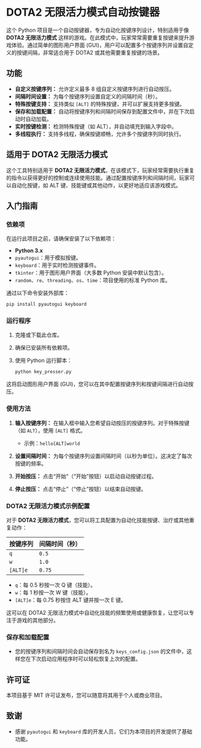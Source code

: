 # DOTA2 无限活力模式自动按键器

这个 Python 项目是一个自动按键器，专为自动化按键序列设计，特别适用于像 **DOTA2 无限活力模式** 这样的游戏。在此模式中，玩家常常需要重复按键来提升游戏体验。通过简单的图形用户界面 (GUI)，用户可以配置多个按键序列并设置自定义的按键间隔，非常适合用于 DOTA2 或其他需要重复按键的场景。

## 功能

- **自定义按键序列：** 允许定义最多 8 组自定义按键序列进行自动按压。
- **间隔时间设置：** 为每个按键序列设置自定义的间隔时间（秒）。
- **特殊按键支持：** 支持类似 `[ALT]` 的特殊按键，并可以扩展支持更多按键。
- **保存和加载配置：** 自动将按键序列和间隔时间保存到配置文件中，并在下次启动时自动加载。
- **实时按键检测：** 检测特殊按键（如 ALT），并自动填充到输入字段中。
- **多线程执行：** 支持多线程，确保按键顺畅，允许多个按键序列同时执行。

## 适用于 DOTA2 无限活力模式

这个工具特别适用于 **DOTA2 无限活力模式**，在该模式下，玩家经常需要执行重复的指令以获得更好的控制或连续使用技能。通过配置按键序列和间隔时间，玩家可以自动化按键，如 ALT 键、技能键或其他动作，以更好地适应该游戏模式。

## 入门指南

### 依赖项

在运行此项目之前，请确保安装了以下依赖项：

- **Python 3.x**
- `pyautogui`：用于模拟按键。
- `keyboard`：用于实时检测按键事件。
- `tkinter`：用于图形用户界面（大多数 Python 安装中默认包含）。
- `random`、`re`、`threading`、`os`、`time`：项目使用的标准 Python 库。

通过以下命令安装外部库：

```bash
pip install pyautogui keyboard
```

### 运行程序

1. 克隆或下载此仓库。
2. 确保已安装所有依赖项。
3. 使用 Python 运行脚本：

   ```bash
   python key_presser.py
   ```

这将启动图形用户界面 (GUI)，您可以在其中配置按键序列和按键间隔进行自动按压。

### 使用方法

1. **输入按键序列：** 在输入框中输入您希望自动按压的按键序列。对于特殊按键（如 `ALT`），使用 `[ALT]` 格式。
   - 示例：`hello[ALT]world`
   
2. **设置间隔时间：** 为每个按键序列设置间隔时间（以秒为单位）。这决定了每次按键的频率。
   
3. **开始按压：** 点击“开始”（“开始”按钮）以启动自动按键过程。
   
4. **停止按压：** 点击“停止”（“停止”按钮）以结束自动按键。

### DOTA2 无限活力模式示例配置

对于 **DOTA2 无限活力模式**，您可以将工具配置为自动化技能按键、治疗或其他重复动作：

| 按键序列       | 间隔时间（秒）  |
| --------------- | ------------------ |
| `q`             | `0.5`              |
| `w`             | `1.0`              |
| `[ALT]e`        | `0.75`             |

- `q`：每 0.5 秒按一次 Q 键（技能）。
- `w`：每 1 秒按一次 W 键（技能）。
- `[ALT]e`：每 0.75 秒按住 ALT 键并按一次 E 键。

这可以在 DOTA2 无限活力模式中自动化技能的频繁使用或健康恢复，让您可以专注于游戏的其他部分。

### 保存和加载配置

- 您的按键序列和间隔时间会自动保存到名为 `keys_config.json` 的文件中，这样您在下次启动应用程序时可以轻松恢复上次的配置。

## 许可证

本项目基于 MIT 许可证发布，您可以随意将其用于个人或商业项目。

## 致谢

- 感谢 `pyautogui` 和 `keyboard` 库的开发人员，它们为本项目的开发提供了基础功能。